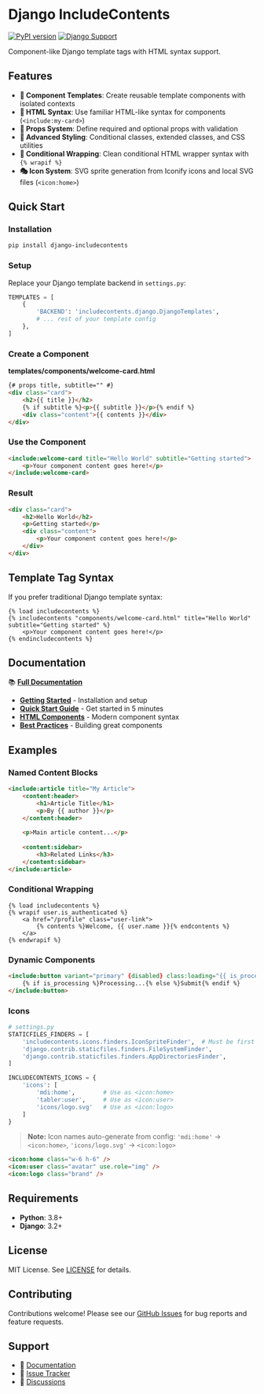 # Django IncludeContents
[![PyPI version](https://img.shields.io/pypi/v/django-includecontents)](https://pypi.org/project/django-includecontents/)
[![Django Support](https://img.shields.io/pypi/djversions/django-includecontents.svg)](https://pypi.org/project/django-includecontents/)

Component-like Django template tags with HTML syntax support.

## Features

- **🧩 Component Templates**: Create reusable template components with isolated contexts
- **📝 HTML Syntax**: Use familiar HTML-like syntax for components (`<include:my-card>`)
- **🎯 Props System**: Define required and optional props with validation
- **🎨 Advanced Styling**: Conditional classes, extended classes, and CSS utilities
- **🔀 Conditional Wrapping**: Clean conditional HTML wrapper syntax with `{% wrapif %}`
- **🎭 Icon System**: SVG sprite generation from Iconify icons and local SVG files (`<icon:home>`)

## Quick Start

### Installation

```bash
pip install django-includecontents
```

### Setup

Replace your Django template backend in `settings.py`:

```python
TEMPLATES = [
    {
        'BACKEND': 'includecontents.django.DjangoTemplates',
        # ... rest of your template config
    },
]
```

### Create a Component

**templates/components/welcome-card.html**
```html
{# props title, subtitle="" #}
<div class="card">
    <h2>{{ title }}</h2>
    {% if subtitle %}<p>{{ subtitle }}</p>{% endif %}
    <div class="content">{{ contents }}</div>
</div>
```

### Use the Component

```html
<include:welcome-card title="Hello World" subtitle="Getting started">
    <p>Your component content goes here!</p>
</include:welcome-card>
```

### Result

```html
<div class="card">
    <h2>Hello World</h2>
    <p>Getting started</p>
    <div class="content">
        <p>Your component content goes here!</p>
    </div>
</div>
```

## Template Tag Syntax

If you prefer traditional Django template syntax:

```django
{% load includecontents %}
{% includecontents "components/welcome-card.html" title="Hello World" subtitle="Getting started" %}
    <p>Your component content goes here!</p>
{% endincludecontents %}
```

## Documentation

📚 **[Full Documentation](https://smileychris.github.io/django-includecontents/)**

- **[Getting Started](https://smileychris.github.io/django-includecontents/getting-started/installation/)** - Installation and setup
- **[Quick Start Guide](https://smileychris.github.io/django-includecontents/getting-started/quickstart/)** - Get started in 5 minutes  
- **[HTML Components](https://smileychris.github.io/django-includecontents/using-components/html-syntax/)** - Modern component syntax
- **[Best Practices](https://smileychris.github.io/django-includecontents/building-components/best-practices/)** - Building great components

## Examples

### Named Content Blocks

```html
<include:article title="My Article">
    <content:header>
        <h1>Article Title</h1>
        <p>By {{ author }}</p>
    </content:header>
    
    <p>Main article content...</p>
    
    <content:sidebar>
        <h3>Related Links</h3>
    </content:sidebar>
</include:article>
```

### Conditional Wrapping

```django
{% load includecontents %}
{% wrapif user.is_authenticated %}
    <a href="/profile" class="user-link">
        {% contents %}Welcome, {{ user.name }}{% endcontents %}
    </a>
{% endwrapif %}
```

### Dynamic Components

```html
<include:button variant="primary" {disabled} class:loading="{{ is_processing }}">
    {% if is_processing %}Processing...{% else %}Submit{% endif %}  
</include:button>
```

### Icons

```python
# settings.py
STATICFILES_FINDERS = [
    'includecontents.icons.finders.IconSpriteFinder',  # Must be first for icons
    'django.contrib.staticfiles.finders.FileSystemFinder',
    'django.contrib.staticfiles.finders.AppDirectoriesFinder',
]

INCLUDECONTENTS_ICONS = {
    'icons': [
        'mdi:home',        # Use as <icon:home>
        'tabler:user',     # Use as <icon:user>
        'icons/logo.svg'   # Use as <icon:logo>
    ]
}
```

> **Note:** Icon names auto-generate from config: `'mdi:home'` → `<icon:home>`, `'icons/logo.svg'` → `<icon:logo>`

```html
<icon:home class="w-6 h-6" />
<icon:user class="avatar" use.role="img" />
<icon:logo class="brand" />
```

## Requirements

- **Python**: 3.8+
- **Django**: 3.2+

## License

MIT License. See [LICENSE](LICENSE) for details.

## Contributing

Contributions welcome! Please see our [GitHub Issues](https://github.com/SmileyChris/django-includecontents/issues) for bug reports and feature requests.

## Support

- 📖 [Documentation](https://smileychris.github.io/django-includecontents/)
- 🐛 [Issue Tracker](https://github.com/SmileyChris/django-includecontents/issues)
- 💬 [Discussions](https://github.com/SmileyChris/django-includecontents/discussions)